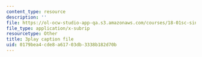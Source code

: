 ```yaml
---
content_type: resource
description: ''
file: https://ol-ocw-studio-app-qa.s3.amazonaws.com/courses/18-01sc-single-variable-calculus-fall-2010/0179bea4cde8a61703db3338b182d70b_ksAdC6Z99dE.srt
file_type: application/x-subrip
resourcetype: Other
title: 3play caption file
uid: 0179bea4-cde8-a617-03db-3338b182d70b
---
```

